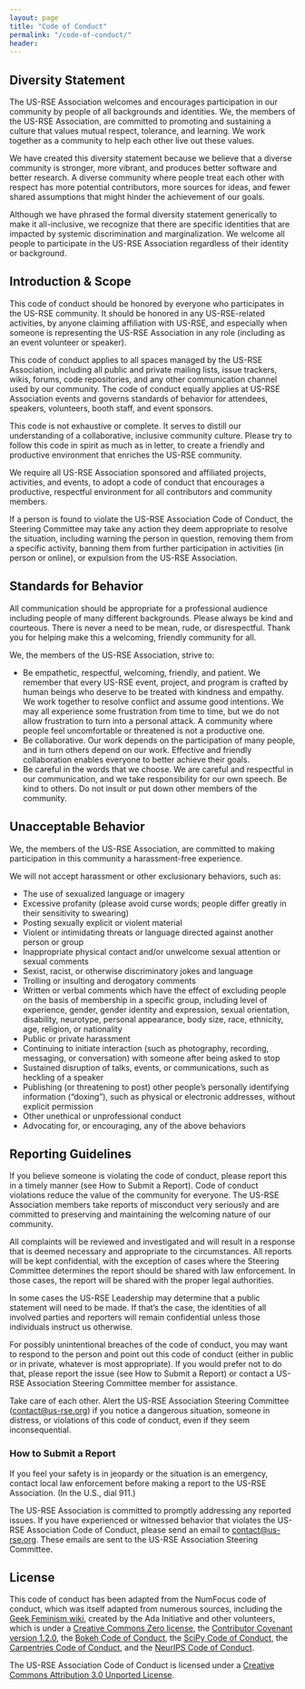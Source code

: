 ```yaml
---
layout: page
title: "Code of Conduct"
permalink: "/code-of-conduct/"
header:
---
```




## Diversity Statement

The US-RSE Association welcomes and encourages participation in our community by people of all backgrounds and identities. We, the members
of the US-RSE Association, are committed to promoting and sustaining a culture that values mutual respect, tolerance, and learning. We work together as a community to help each other live out these values.

We have created this diversity statement because we believe that a diverse community is stronger, more vibrant, and produces better
software and better research. A diverse community where people treat each other with respect has more potential contributors,
more sources for ideas, and fewer shared assumptions that might hinder the achievement of our goals.

Although we have phrased the formal diversity statement generically to make it all-inclusive, we recognize that there are specific
identities that are impacted by systemic discrimination and marginalization. We welcome all people to participate in the US-RSE
Association regardless of their identity or background.

## Introduction & Scope

This code of conduct should be honored by everyone who participates in the US-RSE community. It should be honored in any US-RSE-related
activities, by anyone claiming affiliation with US-RSE, and especially when someone is representing the US-RSE Association in any role (including as an event volunteer or speaker).

This code of conduct applies to all spaces managed by the US-RSE Association, including all public and private mailing lists, issue
trackers, wikis, forums, code repositories, and any other communication channel used by our community. The code of conduct equally
applies at US-RSE Association events and governs standards of behavior for attendees, speakers, volunteers, booth staff, and event
sponsors.

This code is not exhaustive or complete. It serves to distill our understanding of a collaborative, inclusive community culture. Please
try to follow this code in spirit as much as in letter, to create a friendly and productive environment that enriches the US-RSE
community.

We require all US-RSE Association sponsored and affiliated projects, activities, and events, to adopt a code of conduct that encourages a productive, respectful environment for all contributors and community members.

If a person is found to violate the US-RSE Association Code of Conduct, the Steering Committee may take any action they deem appropriate
to resolve the situation, including warning the person in question, removing them from a specific activity, banning them from further
participation in activities (in person or online), or expulsion from the US-RSE Association.

## Standards for Behavior

All communication should be appropriate for a professional audience including people of many different backgrounds. Please always be
kind and courteous. There is never a need to be mean, rude, or disrespectful. Thank you for helping make this a welcoming, friendly
community for all.

We, the members of the US-RSE Association, strive to:

* Be empathetic, respectful, welcoming, friendly, and patient. We remember that every US-RSE event, project, and program is crafted by
human beings who deserve to be treated with kindness and empathy. We work together to resolve conflict and assume good intentions. We
may all experience some frustration from time to time, but we do not allow frustration to turn into a personal attack. A community where
people feel uncomfortable or threatened is not a productive one.  
* Be collaborative. Our work depends on the participation of many people, and in turn others depend on our work. Effective and friendly collaboration enables everyone to better achieve their goals.  
* Be careful in the words that we choose. We are careful and respectful in our communication, and we take responsibility for our own speech. Be kind to others. Do not insult or put down other members of the community.


## Unacceptable Behavior

We, the members of the US-RSE Association, are committed to making participation in this community a harassment-free experience.

We will not accept harassment or other exclusionary behaviors, such as:
* The use of sexualized language or imagery  
* Excessive profanity (please avoid curse words; people differ greatly in their sensitivity to swearing)  
* Posting sexually explicit or violent material
* Violent or intimidating threats or language directed against another person or group
* Inappropriate physical contact and/or unwelcome sexual attention or sexual comments
* Sexist, racist, or otherwise discriminatory jokes and language
* Trolling or insulting and derogatory comments
* Written or verbal comments which have the effect of excluding people on the basis of membership in a specific group, including level
of experience, gender, gender identity and expression, sexual orientation, disability, neurotype, personal appearance, body size, race,
ethnicity, age, religion, or nationality
* Public or private harassment
* Continuing to initiate interaction (such as photography, recording, messaging, or conversation) with someone after being asked to stop
* Sustained disruption of talks, events, or communications, such as heckling of a speaker
* Publishing (or threatening to post) other people’s personally identifying information (“doxing”), such as physical or electronic
addresses, without explicit permission
* Other unethical or unprofessional conduct
* Advocating for, or encouraging, any of the above behaviors


## Reporting Guidelines

If you believe someone is violating the code of conduct, please report this in a timely manner (see How to Submit a Report). Code of
conduct violations reduce the value of the community for everyone. The US-RSE Association members take reports of misconduct very seriously
and are committed to preserving and maintaining the welcoming nature of our community.

All complaints will be reviewed and investigated and will result in a response that is deemed necessary and appropriate to the
circumstances.
All reports will be kept confidential, with the exception of cases where the Steering Committee determines the report should be shared with law enforcement.
In those cases, the report will be shared with the proper legal authorities.

In some cases the US-RSE Leadership may determine that a public statement will need to be made. If that’s the case, the identities of
all involved parties and reporters will remain confidential unless those individuals instruct us otherwise.

For possibly unintentional breaches of the code of conduct, you may want to respond to the person and point out this code of conduct 
(either in public or in private, whatever is most appropriate). If you would prefer not to do that, please report the issue (see How to 
Submit a Report) or contact a US-RSE Association Steering Committee member for assistance.

Take care of each other. Alert the US-RSE Association Steering Committee (contact@us-rse.org) if you notice a dangerous situation, 
someone in distress, or violations of this code of conduct, even if they seem inconsequential.

### How to Submit a Report
If you feel your safety is in jeopardy or the situation is an emergency, contact local law enforcement before making a report to the US-RSE Association. (In the U.S., dial 911.)

The US-RSE Association is committed to promptly addressing any reported issues. If you have experienced or witnessed behavior that violates the US-RSE Association Code of Conduct, please send an email to contact@us-rse.org. These emails are sent to the US-RSE Association Steering Committee.


## License

This code of conduct has been adapted from the NumFocus code of conduct, which was itself adapted from numerous sources, including the
[Geek Feminism wiki](http://geekfeminism.wikia.com/wiki/Conference_anti-harassment/Policy), created by the Ada Initiative and other volunteers, 
which is under a [Creative Commons Zero license](https://creativecommons.org/share-your-work/public-domain/cc0/), 
the [Contributor Covenant version 1.2.0](http://contributor-covenant.org/version/1/2/0/), 
the [Bokeh Code of Conduct](https://github.com/bokeh/bokeh/blob/master/CODE_OF_CONDUCT.md), 
the [SciPy Code of Conduct](https://github.com/jupyter/governance/blob/master/conduct/enforcement.md),
the [Carpentries Code of Conduct](https://docs.carpentries.org/topic_folders/policies/code-of-conduct.html#enforcement-manual),
and the [NeurIPS Code of Conduct](https://nips.cc/public/CodeOfConduct).

The US-RSE Association Code of Conduct is licensed under a [Creative Commons Attribution 3.0 Unported License](https://creativecommons.org/licenses/by/3.0/).

